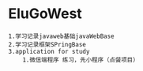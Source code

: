# EluGoWest

    1.学习记录javaweb基础javaWebBase
    2.学习记录框架SPringBase
    3.application for study
        1.微信端程序 练习，先小程序（点餐项目）
    
    
